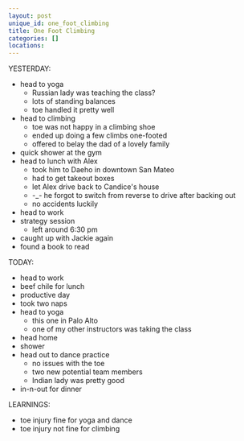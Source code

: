 ```yaml
---
layout: post
unique_id: one_foot_climbing
title: One Foot Climbing
categories: []
locations: 
---
```


YESTERDAY:
* head to yoga
  * Russian lady was teaching the class?
  * lots of standing balances
  * toe handled it pretty well
* head to climbing
  * toe was not happy in a climbing shoe
  * ended up doing a few climbs one-footed
  * offered to belay the dad of a lovely family
* quick shower at the gym
* head to lunch with Alex
  * took him to Daeho in downtown San Mateo
  * had to get takeout boxes
  * let Alex drive back to Candice's house
  * -_- he forgot to switch from reverse to drive after backing out
  * no accidents luckily
* head to work
* strategy session
  * left around 6:30 pm
* caught up with Jackie again
* found a book to read

TODAY:
* head to work
* beef chile for lunch
* productive day
* took two naps
* head to yoga
  * this one in Palo Alto
  * one of my other instructors was taking the class
* head home
* shower
* head out to dance practice
  * no issues with the toe
  * two new potential team members
  * Indian lady was pretty good
* in-n-out for dinner

LEARNINGS:
* toe injury fine for yoga and dance
* toe injury not fine for climbing
